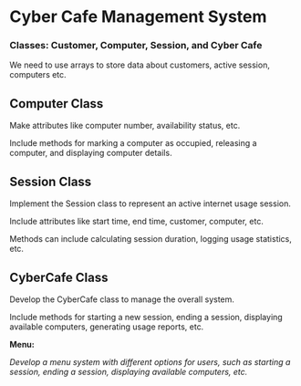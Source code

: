 # Cyber Cafe Management System 

### **Classes**: Customer, Computer, Session, and Cyber Cafe

We need to use arrays to store data about customers, active session, computers etc.

## Computer Class
Make attributes like computer number, availability
status, etc.

Include methods for marking a computer as occupied, releasing a
computer, and displaying computer details.


## Session Class
Implement the Session class to represent an active internet usage session.

Include attributes like start time, end time, customer, computer, etc.

Methods can include calculating session duration, logging usage statistics, etc.

## CyberCafe Class
Develop the CyberCafe class to manage the overall system.

Include methods for starting a new session, ending a session, displaying available
computers, generating usage reports, etc.


__Menu:__

_Develop a menu system with different options for users, such as starting a session,
ending a session, displaying available computers, etc._
